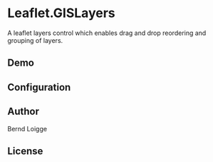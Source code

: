 # Leaflet.GISLayers
A leaflet layers control which enables drag and drop reordering and grouping of layers.

## Demo  


## Configuration

## Author
Bernd Loigge 

## License
